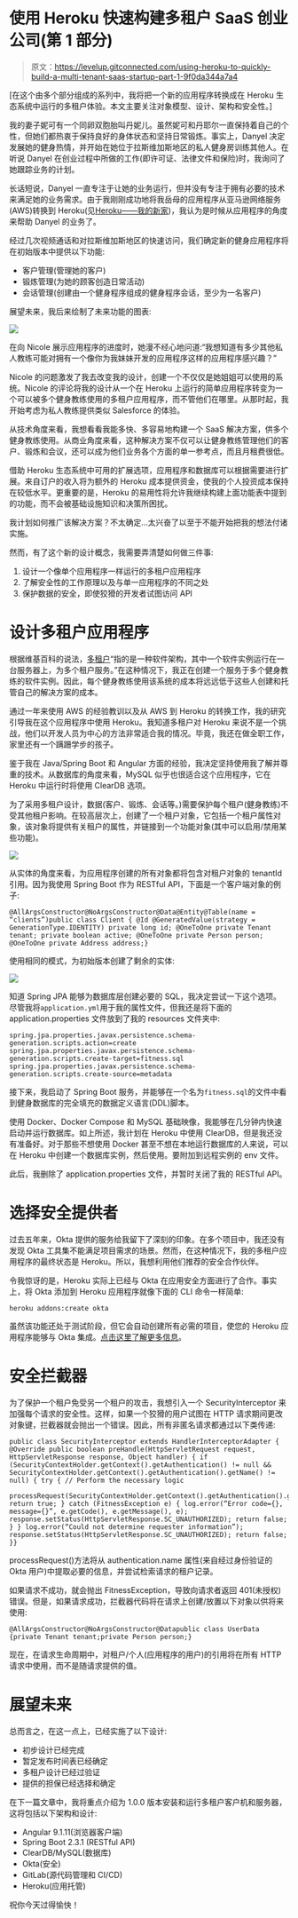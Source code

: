 # 使用 Heroku 快速构建多租户 SaaS 创业公司(第 1 部分)

> 原文：<https://levelup.gitconnected.com/using-heroku-to-quickly-build-a-multi-tenant-saas-startup-part-1-9f0da344a7a4>

[在这个由多个部分组成的系列中，我将把一个新的应用程序转换成在 Heroku 生态系统中运行的多租户体验。本文主要关注对象模型、设计、架构和安全性。]

我的妻子妮可有一个同卵双胞胎叫丹妮儿。虽然妮可和丹耶尔一直保持着自己的个性，但她们都热衷于保持良好的身体状态和坚持日常锻炼。事实上，Danyel 决定发展她的健身热情，并开始在她位于拉斯维加斯地区的私人健身房训练其他人。在听说 Danyel 在创业过程中所做的工作(即许可证、法律文件和保险)时，我询问了她跟踪业务的计划。

长话短说，Danyel 一直专注于让她的业务运行，但并没有专注于拥有必要的技术来满足她的业务需求。由于我刚刚成功地将我岳母的应用程序从亚马逊网络服务(AWS)转换到 Heroku(见[Heroku——我的新家](/heroku-my-new-home-f8ecfbc33886))，我认为是时候从应用程序的角度来帮助 Danyel 的业务了。

经过几次视频通话和对拉斯维加斯地区的快速访问，我们确定新的健身应用程序将在初始版本中提供以下功能:

*   客户管理(管理她的客户)
*   锻炼管理(为她的顾客创造日常活动)
*   会话管理(创建由一个健身程序组成的健身程序会话，至少为一名客户)

展望未来，我后来绘制了未来功能的图表:

![](img/faa6626e2a0107ad84d3a11817f31f4b.png)

在向 Nicole 展示应用程序的进度时，她漫不经心地问道:“我想知道有多少其他私人教练可能对拥有一个像你为我妹妹开发的应用程序这样的应用程序感兴趣？”

Nicole 的问题激发了我去改变我的设计，创建一个不仅仅是她姐姐可以使用的系统。Nicole 的评论将我的设计从一个在 Heroku 上运行的简单应用程序转变为一个可以被多个健身教练使用的多租户应用程序，而不管他们在哪里。从那时起，我开始考虑为私人教练提供类似 Salesforce 的体验。

从技术角度来看，我想看看我能多快、多容易地构建一个 SaaS 解决方案，供多个健身教练使用。从商业角度来看，这种解决方案不仅可以让健身教练管理他们的客户、锻炼和会议，还可以成为他们业务各个方面的单一参考点，而且月租费很低。

借助 Heroku 生态系统中可用的扩展选项，应用程序和数据库可以根据需要进行扩展。来自订户的收入将为额外的 Heroku 成本提供资金，使我的个人投资成本保持在较低水平。更重要的是，Heroku 的易用性将允许我继续构建上面功能表中提到的功能，而不会被基础设施知识和决策所困扰。

我计划如何推广该解决方案？不太确定…太兴奋了以至于不能开始把我的想法付诸实施。

然而，有了这个新的设计概念，我需要弄清楚如何做三件事:

1.  设计一个像单个应用程序一样运行的多租户应用程序
2.  了解安全性的工作原理以及与单一应用程序的不同之处
3.  保护数据的安全，即使狡猾的开发者试图访问 API

# 设计多租户应用程序

根据维基百科的说法，[多租户](https://en.wikipedia.org/wiki/Multitenancy)“指的是一种软件架构，其中一个软件实例运行在一台服务器上，为多个租户服务。”在这种情况下，我正在创建一个服务于多个健身教练的软件实例。因此，每个健身教练使用该系统的成本将远远低于这些人创建和托管自己的解决方案的成本。

通过一年来使用 AWS 的经验教训以及从 AWS 到 Heroku 的转换工作，我的研究引导我在这个应用程序中使用 Heroku。我知道多租户对 Heroku 来说不是一个挑战，他们以开发人员为中心的方法非常适合我的情况。毕竟，我还在做全职工作，家里还有一个蹒跚学步的孩子。

鉴于我在 Java/Spring Boot 和 Angular 方面的经验，我决定坚持使用我了解并尊重的技术。从数据库的角度来看，MySQL 似乎也很适合这个应用程序，它在 Heroku 中运行时将使用 ClearDB 选项。

为了采用多租户设计，数据(客户、锻炼、会话等。)需要保护每个租户(健身教练)不受其他租户影响。在较高层次上，创建了一个租户对象，它包括一个租户属性对象，该对象将提供有关租户的属性，并链接到一个功能对象(其中可以启用/禁用某些功能)。

![](img/d6edd267d586552322aa3557bde4d7a4.png)

从实体的角度来看，为应用程序创建的所有对象都将包含对租户对象的 tenantId 引用。因为我使用 Spring Boot 作为 RESTful API，下面是一个客户端对象的例子:

```
@AllArgsConstructor@NoArgsConstructor@Data@Entity@Table(name = “clients”)public class Client { @Id @GeneratedValue(strategy = GenerationType.IDENTITY) private long id; @OneToOne private Tenant tenant; private boolean active; @OneToOne private Person person; @OneToOne private Address address;}
```

使用相同的模式，为初始版本创建了剩余的实体:

![](img/9900821a9751bc81819f324c47593e76.png)

知道 Spring JPA 能够为数据库层创建必要的 SQL，我决定尝试一下这个选项。尽管我将`application.yml`用于我的属性文件，但我还是将下面的 application.properties 文件放到了我的 resources 文件夹中:

```
spring.jpa.properties.javax.persistence.schema-generation.scripts.action=create
spring.jpa.properties.javax.persistence.schema-generation.scripts.create-target=fitness.sql
spring.jpa.properties.javax.persistence.schema-generation.scripts.create-source=metadata
```

接下来，我启动了 Spring Boot 服务，并能够在一个名为`fitness.sql`的文件中看到健身数据库的完全填充的数据定义语言(DDL)脚本。

使用 Docker、Docker Compose 和 MySQL 基础映像，我能够在几分钟内快速启动并运行数据库。如上所述，我计划在 Heroku 中使用 ClearDB，但是我还没有准备好。对于那些不想使用 Docker 甚至不想在本地运行数据库的人来说，可以在 Heroku 中创建一个数据库实例，然后使用。要附加到远程实例的 env 文件。

此后，我删除了 application.properties 文件，并暂时关闭了我的 RESTful API。

# 选择安全提供者

过去五年来，Okta 提供的服务给我留下了深刻的印象。在多个项目中，我还没有发现 Okta 工具集不能满足项目需求的场景。然而，在这种情况下，我的多租户应用程序的最终状态是 Heroku。所以，我想利用他们推荐的安全合作伙伴。

令我惊讶的是，Heroku 实际上已经与 Okta 在应用安全方面进行了合作。事实上，将 Okta 添加到 Heroku 应用程序就像下面的 CLI 命令一样简单:

```
heroku addons:create okta
```

虽然该功能还处于测试阶段，但它会自动创建所有必需的项目，使您的 Heroku 应用程序能够与 Okta 集成。[点击这里了解更多信息](https://devcenter.heroku.com/articles/okta)。

# 安全拦截器

为了保护一个租户免受另一个租户的攻击，我想引入一个 SecurityInterceptor 来加强每个请求的安全性。这样，如果一个狡猾的用户试图在 HTTP 请求期间更改对象键，拦截器就会抛出一个错误。因此，所有非匿名请求都通过以下类传递:

```
public class SecurityInterceptor extends HandlerInterceptorAdapter { @Override public boolean preHandle(HttpServletRequest request, HttpServletResponse response, Object handler) { if (SecurityContextHolder.getContext().getAuthentication() != null && SecurityContextHolder.getContext().getAuthentication().getName() != null) { try { // Perform the necessary logic
                     processRequest(SecurityContextHolder.getContext().getAuthentication().getName()); return true; } catch (FitnessException e) { log.error(“Error code={}, message={}”, e.getCode(), e.getMessage(), e); response.setStatus(HttpServletResponse.SC_UNAUTHORIZED); return false; } } log.error(“Could not determine requester information”); response.setStatus(HttpServletResponse.SC_UNAUTHORIZED); return false; }}
```

processRequest()方法将从 authentication.name 属性(来自经过身份验证的 Okta 用户)中提取必要的信息，并尝试检索请求的租户记录。

如果请求不成功，就会抛出 FitnessException，导致向请求者返回 401(未授权)错误。但是，如果请求成功，拦截器代码将在请求上创建/放置以下对象以供将来使用:

```
@AllArgsConstructor@NoArgsConstructor@Datapublic class UserData {private Tenant tenant;private Person person;}
```

现在，在请求生命周期中，对租户/个人(应用程序的用户)的引用将在所有 HTTP 请求中使用，而不是随请求提供的值。

# 展望未来

总而言之，在这一点上，已经实施了以下设计:

*   初步设计已经完成
*   暂定发布时间表已经确定
*   多租户设计已经过验证
*   提供的担保已经选择和确定

在下一篇文章中，我将重点介绍为 1.0.0 版本安装和运行多租户客户机和服务器，这将包括以下架构和设计:

*   Angular 9.1.11(浏览器客户端)
*   Spring Boot 2.3.1 (RESTful API)
*   ClearDB/MySQL(数据库)
*   Okta(安全)
*   GitLab(源代码管理和 CI/CD)
*   Heroku(应用托管)

祝你今天过得愉快！